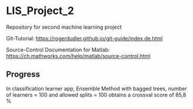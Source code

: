 # LIS_Project_2
Repository for second machine learning project

Git-Tutorial: https://rogerdudler.github.io/git-guide/index.de.html

Source-Control Documentation for Matlab: https://ch.mathworks.com/help/matlab/source-control.html

## Progress

In classification learner app, Ensemble Method with bagged trees, number of learners = 100 and allowed splits = 100 obtains a crossval score of 85,8 %
